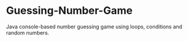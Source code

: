 # Guessing-Number-Game
Java console-based number guessing game using loops, conditions and random numbers.

